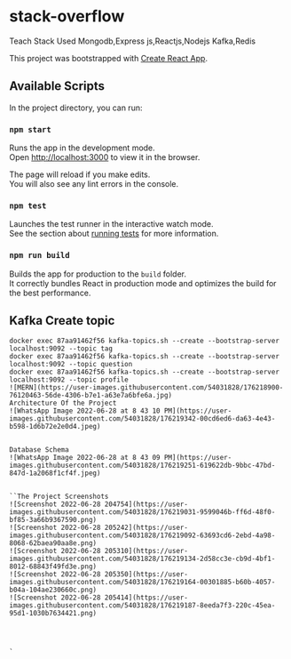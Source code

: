 # stack-overflow




Teach Stack Used Mongodb,Express js,Reactjs,Nodejs
Kafka,Redis

This project was bootstrapped with [Create React App](https://github.com/facebook/create-react-app).

## Available Scripts

In the project directory, you can run:

### `npm start`

Runs the app in the development mode.<br />
Open [http://localhost:3000](http://localhost:3000) to view it in the browser.

The page will reload if you make edits.<br />
You will also see any lint errors in the console.

### `npm test`

Launches the test runner in the interactive watch mode.<br />
See the section about [running tests](https://facebook.github.io/create-react-app/docs/running-tests) for more information.

### `npm run build`

Builds the app for production to the `build` folder.<br />
It correctly bundles React in production mode and optimizes the build for the best performance.

## Kafka Create topic
```
docker exec 87aa91462f56 kafka-topics.sh --create --bootstrap-server localhost:9092 --topic tag
docker exec 87aa91462f56 kafka-topics.sh --create --bootstrap-server localhost:9092 --topic question
docker exec 87aa91462f56 kafka-topics.sh --create --bootstrap-server localhost:9092 --topic profile
![MERN](https://user-images.githubusercontent.com/54031828/176218900-76120463-56de-4306-b7e1-a63e7a6bfe6a.jpg)
Architecture Of the Project
![WhatsApp Image 2022-06-28 at 8 43 10 PM](https://user-images.githubusercontent.com/54031828/176219342-00cd6ed6-da63-4e43-b598-1d6b72e2e0d4.jpeg)


Database Schema
![WhatsApp Image 2022-06-28 at 8 43 09 PM](https://user-images.githubusercontent.com/54031828/176219251-619622db-9bbc-47bd-847d-1a2068f1cf4f.jpeg)


``The Project Screenshots
![Screenshot 2022-06-28 204754](https://user-images.githubusercontent.com/54031828/176219031-9599046b-ff6d-48f0-bf85-3a66b9367590.png)
![Screenshot 2022-06-28 205242](https://user-images.githubusercontent.com/54031828/176219092-63693cd6-2ebd-4a98-8068-62baea90aa8e.png)
![Screenshot 2022-06-28 205310](https://user-images.githubusercontent.com/54031828/176219134-2d58cc3e-cb9d-4bf1-8012-68843f49fd3e.png)
![Screenshot 2022-06-28 205350](https://user-images.githubusercontent.com/54031828/176219164-00301885-b60b-4057-b04a-104ae230660c.png)
![Screenshot 2022-06-28 205414](https://user-images.githubusercontent.com/54031828/176219187-8eeda7f3-220c-45ea-95d1-1030b7634421.png)




`
